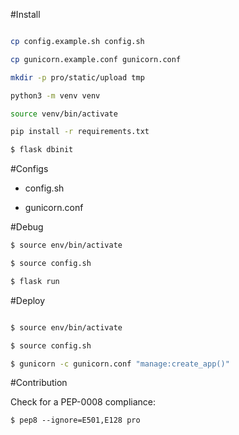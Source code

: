 #Install


```bash

cp config.example.sh config.sh

cp gunicorn.example.conf gunicorn.conf

mkdir -p pro/static/upload tmp 

python3 -m venv venv

source venv/bin/activate

pip install -r requirements.txt 

$ flask dbinit

```

#Configs

* config.sh

* gunicorn.conf

#Debug

```bash 
$ source env/bin/activate

$ source config.sh

$ flask run
```

#Deploy

```bash

$ source env/bin/activate

$ source config.sh

$ gunicorn -c gunicorn.conf "manage:create_app()" 

```

#Contribution

Check for a PEP-0008 compliance:

`$ pep8 --ignore=E501,E128 pro`
